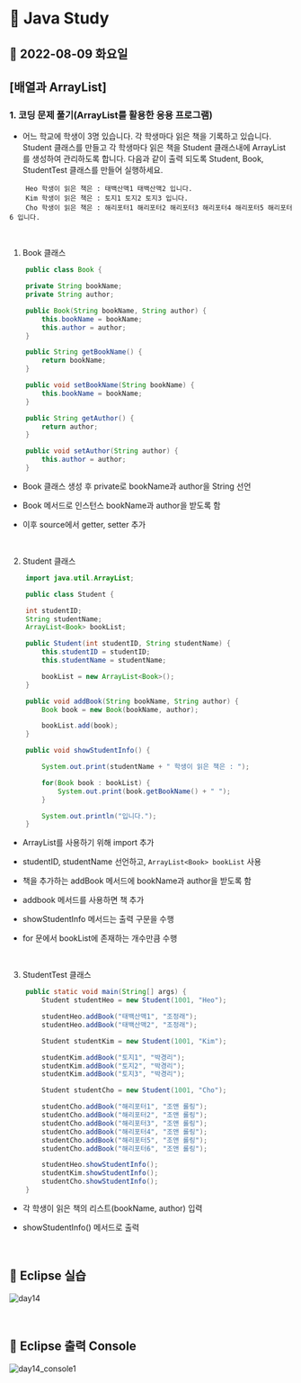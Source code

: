 # 📌 Java Study

## 🔸 2022-08-09 화요일

## [배열과 ArrayList]

### 1. 코딩 문제 풀기(ArrayList를 활용한 응용 프로그램)

- 어느 학교에 학생이 3명 있습니다. 각 학생마다 읽은 책을 기록하고 있습니다. Student 클래스를 만들고 각 학생마다 읽은 책을 Student 클래스내에 ArrayList를 생성하여 관리하도록 합니다. 다음과 같이 출력 되도록 Student, Book, StudentTest 클래스를 만들어 실행하세요.

```
    Heo 학생이 읽은 책은 : 태백산맥1 태백산맥2 입니다.
    Kim 학생이 읽은 책은 : 토지1 토지2 토지3 입니다.
    Cho 학생이 읽은 책은 : 해리포터1 해리포터2 해리포터3 해리포터4 해리포터5 해리포터 6 입니다.
```

<br>

1. Book 클래스

```java
    public class Book {

	private String bookName;
	private String author;

	public Book(String bookName, String author) {
		this.bookName = bookName;
		this.author = author;
	}

	public String getBookName() {
		return bookName;
	}

	public void setBookName(String bookName) {
		this.bookName = bookName;
	}

	public String getAuthor() {
		return author;
	}

	public void setAuthor(String author) {
		this.author = author;
	}
```

- Book 클래스 생성 후 private로 bookName과 author을 String 선언

- Book 메서드로 인스턴스 bookName과 author을 받도록 함

- 이후 source에서 getter, setter 추가

<br>

2. Student 클래스

```java
    import java.util.ArrayList;

    public class Student {

	int studentID;
	String studentName;
	ArrayList<Book> bookList;

	public Student(int studentID, String studentName) {
		this.studentID = studentID;
		this.studentName = studentName;

		bookList = new ArrayList<Book>();
	}

	public void addBook(String bookName, String author) {
		Book book = new Book(bookName, author);

		bookList.add(book);
	}

	public void showStudentInfo() {

		System.out.print(studentName + " 학생이 읽은 책은 : ");

		for(Book book : bookList) {
			System.out.print(book.getBookName() + " ");
		}

		System.out.println("입니다.");
	}
```

- ArrayList를 사용하기 위해 import 추가

- studentID, studentName 선언하고, `ArrayList<Book> bookList` 사용

- 책을 추가하는 addBook 메서드에 bookName과 author을 받도록 함

- addbook 메서드를 사용하면 책 추가

- showStudentInfo 메서드는 출력 구문을 수행

- for 문에서 bookList에 존재하는 개수만큼 수행

<br>

3. StudentTest 클래스

```java
    public static void main(String[] args) {
		Student studentHeo = new Student(1001, "Heo");

		studentHeo.addBook("태백산맥1", "조정래");
		studentHeo.addBook("태백산맥2", "조정래");

		Student studentKim = new Student(1001, "Kim");

		studentKim.addBook("토지1", "박경리");
		studentKim.addBook("토지2", "박경리");
		studentKim.addBook("토지3", "박경리");

		Student studentCho = new Student(1001, "Cho");

		studentCho.addBook("해리포터1", "조앤 롤링");
		studentCho.addBook("해리포터2", "조앤 롤링");
		studentCho.addBook("해리포터3", "조앤 롤링");
		studentCho.addBook("해리포터4", "조앤 롤링");
		studentCho.addBook("해리포터5", "조앤 롤링");
		studentCho.addBook("해리포터6", "조앤 롤링");

		studentHeo.showStudentInfo();
		studentKim.showStudentInfo();
		studentCho.showStudentInfo();
	}
```

- 각 학생이 읽은 책의 리스트(bookName, author) 입력

- showStudentInfo() 메서드로 출력

<br>

## 🔖 Eclipse 실습

![day14](https://user-images.githubusercontent.com/79084294/183700424-37e16c4a-16ea-46de-af9f-28ed901a9adf.png)

<br>

## 🔖 Eclipse 출력 Console

![day14_console1](https://user-images.githubusercontent.com/79084294/183700438-aec218f5-c106-4db4-bccd-e4c3bd817497.png)
